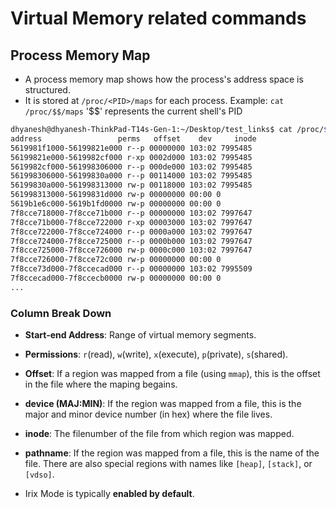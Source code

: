 # Virtual Memory related commands
## Process Memory Map
- A process  memory map shows how the process's address space is structured.
- It is stored at `/proc/<PID>/maps` for each process.
Example: ``cat /proc/$$/maps`` '$$' represents the current shell's PID
```sh
dhyanesh@dhyanesh-ThinkPad-T14s-Gen-1:~/Desktop/test_links$ cat /proc/$$/maps
address                 perms   offset    dev     inode                   pathname
5619981f1000-56199821e000 r--p 00000000 103:02 7995485                   /usr/bin/bash
56199821e000-5619982cf000 r-xp 0002d000 103:02 7995485                   /usr/bin/bash
5619982cf000-561998306000 r--p 000de000 103:02 7995485                   /usr/bin/bash
561998306000-56199830a000 r--p 00114000 103:02 7995485                   /usr/bin/bash
56199830a000-561998313000 rw-p 00118000 103:02 7995485                   /usr/bin/bash
561998313000-56199831d000 rw-p 00000000 00:00 0 
5619b1e6c000-5619b1fd0000 rw-p 00000000 00:00 0                          [heap]
7f8cce718000-7f8cce71b000 r--p 00000000 103:02 7997647                   /usr/lib/x86_64-linux-gnu/libnss_files-2.31.so
7f8cce71b000-7f8cce722000 r-xp 00003000 103:02 7997647                   /usr/lib/x86_64-linux-gnu/libnss_files-2.31.so
7f8cce722000-7f8cce724000 r--p 0000a000 103:02 7997647                   /usr/lib/x86_64-linux-gnu/libnss_files-2.31.so
7f8cce724000-7f8cce725000 r--p 0000b000 103:02 7997647                   /usr/lib/x86_64-linux-gnu/libnss_files-2.31.so
7f8cce725000-7f8cce726000 rw-p 0000c000 103:02 7997647                   /usr/lib/x86_64-linux-gnu/libnss_files-2.31.so
7f8cce726000-7f8cce72c000 rw-p 00000000 00:00 0 
7f8cce73d000-7f8ccecad000 r--p 00000000 103:02 7995509                   /usr/lib/locale/locale-archive
7f8ccecad000-7f8ccecb0000 rw-p 00000000 00:00 0 
...
```
### Column Break Down
- **Start-end Address**: Range of virtual memory segments.
- **Permissions**: `r`(read), `w`(write), `x`(execute), `p`(private), `s`(shared).
- **Offset**: If a region was mapped from a file (using `mmap`), this is the offset in the file where the maping begains.
- **device (MAJ:MIN)**: If the region was mapped from a file, this is the major and minor device number (in hex) where the file lives.
- **inode**: The filenumber of the file from which region was mapped.
- **pathname**: If the region was mapped from a file, this is the name of the file. There are also special regions with names like `[heap]`, `[stack]`, or `[vdso]`.


- Irix Mode is typically **enabled by default**.
